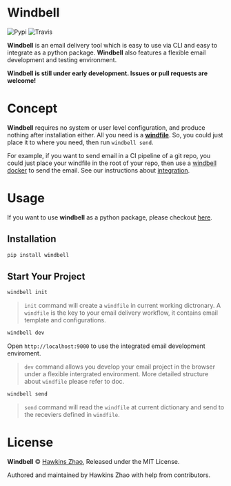 # Windbell

![Pypi](https://img.shields.io/pypi/wheel/windbell.svg?style=flat)
![Travis](https://travis-ci.org/HawkinsZhao/windbell.svg?branch=master)

**Windbell** is an email delivery tool which is easy to use via CLI and easy to integrate as a python package. **Windbell** also features a flexible email development and testing environment.

<!-- ![screenshot](https://github.com/HawkinsZhao/windbell/blob/master/docs/images/windbell.png?raw=true) -->

**Windbell is still under early development. Issues or pull requests are welcome!**

# Concept

**Windbell** requires no system or user level configuration, and produce nothing after installation either. All you need is a [**windfile**](https://github.com/HawkinsZhao/windbell/blob/master/docs/windfile.md). So, you could just place it to where you need, then run `windbell send`.

For example, if you want to send email in a CI pipeline of a git repo, you could just place your windfile in the root of your repo, then use a [windbell docker](https://hub.docker.com/r/hawkinszhao/windbell) to send the email. See our instructions about [integration](https://github.com/HawkinsZhao/windbell/blob/master/docs/integrate.md).


# Usage

If you want to use **windbell** as a python package, please checkout [here](https://github.com/HawkinsZhao/windbell/blob/master/docs/usage.md).

## Installation

```bash
pip install windbell
```

## Start Your Project

```bash
windbell init
```

> `init` command will create a `windfile` in current working dictronary. A `windfile` is the key to your email delivery workflow, it contains email template and configurations.

```bash
windbell dev
```

Open `http://localhost:9000` to use the integrated email development enviroment.

> `dev` command allows you develop your email project in the browser under a flexible intergrated environment. More detailed structure about `windfile` please refer to doc.

```bash
windbell send
```

> `send` command will read the `windfile` at current dictionary and send to the receviers defined in `windfile`.


# License

**Windbell** © [Hawkins Zhao](https://github.com/HawkinsZhao), Released under the MIT License.

Authored and maintained by Hawkins Zhao with help from contributors.
